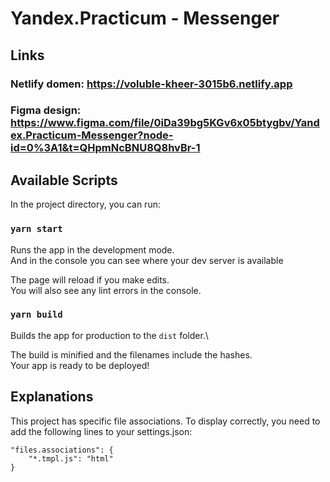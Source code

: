 # Yandex.Practicum - Messenger

## Links
### Netlify domen: https://voluble-kheer-3015b6.netlify.app
### Figma design: https://www.figma.com/file/0iDa39bg5KGv6x05btygbv/Yandex.Practicum-Messenger?node-id=0%3A1&t=QHpmNcBNU8Q8hvBr-1


## Available Scripts

In the project directory, you can run:

### `yarn start`

Runs the app in the development mode.\
And in the console you can see where your dev server is available

The page will reload if you make edits.\
You will also see any lint errors in the console.

### `yarn build`

Builds the app for production to the `dist` folder.\

The build is minified and the filenames include the hashes.\
Your app is ready to be deployed!

## Explanations
This project has specific file associations. To display correctly, you need to add the following lines to your settings.json:

```
"files.associations": {
    "*.tmpl.js": "html"
}
```


